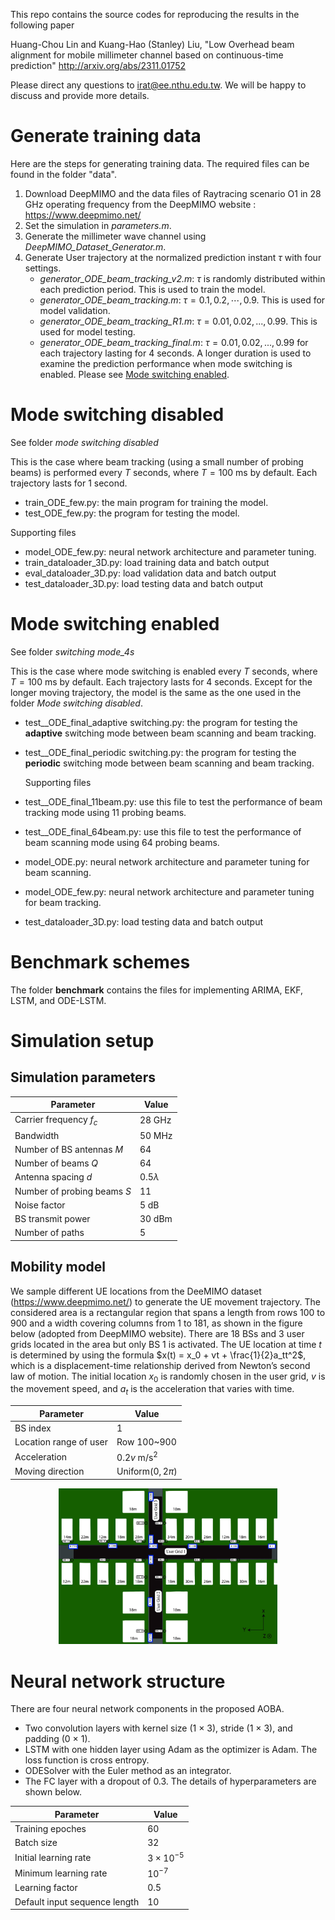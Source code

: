 This repo contains the source codes for reproducing the results in the following paper

Huang-Chou Lin and Kuang-Hao (Stanley) Liu, "Low Overhead beam alignment for mobile millimeter channel based on continuous-time prediction" http://arxiv.org/abs/2311.01752

Please direct any questions to irat@ee.nthu.edu.tw. We will be happy to discuss and provide more details.

# Generate training data
Here are the steps for generating training data. The required files can be found in the folder "data".
   1. Download DeepMIMO and the data files of Raytracing scenario O1 in 28 GHz operating frequency from the DeepMIMO website : https://www.deepmimo.net/
   2. Set the simulation in *parameters.m*.
   3. Generate the millimeter wave channel using *DeepMIMO_Dataset_Generator.m*.
   4. Generate User trajectory at the normalized prediction instant $\tau$ with four settings.
      - *generator_ODE_beam_tracking_v2.m*: $\tau$ is randomly distributed within each prediction period. This is used to train the model.
      - *generator_ODE_beam_tracking.m*: $\tau = 0.1, 0.2, \cdots, 0.9$. This is used for model validation.
      - *generator_ODE_beam_tracking_R1.m*: $\tau = 0.01, 0.02, ..., 0.99$. This is used for model testing.
      - *generator_ODE_beam_tracking_final.m*: $\tau = 0.01, 0.02, ..., 0.99$ for each trajectory lasting for 4 seconds. A longer duration is used to examine the prediction performance when mode switching is enabled. Please see [Mode switching enabled](#Mode-switching-enabled).

# Mode switching disabled 
See folder *mode switching disabled*

This is the case where beam tracking (using a small number of probing beams) is performed every $T$ seconds, where $T=100$ ms by default. Each trajectory lasts for 1 second.
- train_ODE_few.py: the main program for training the model.
- test_ODE_few.py: the program for testing the model.

Supporting files
- model_ODE_few.py: neural network architecture and parameter tuning.
- train_dataloader_3D.py: load training data and batch output
- eval_dataloader_3D.py: load validation data and batch output 
- test_dataloader_3D.py: load testing data and batch output
  
# Mode switching enabled
See folder *switching mode_4s*

This is the case where mode switching is enabled every $T$ seconds, where $T=100$ ms by default. Each trajectory lasts for 4 seconds. Except for the longer moving trajectory, the model is the same as the one used in the folder *Mode switching disabled*. 
- test__ODE_final_adaptive switching.py: the program for testing the **adaptive** switching mode between beam scanning and beam tracking. 
- test__ODE_final_periodic switching.py: the program for testing the **periodic** switching mode between beam scanning and beam tracking.

  Supporting files
- test__ODE_final_11beam.py: use this file to test the performance of beam tracking mode using 11 probing beams.
- test__ODE_final_64beam.py: use this file to test the performance of beam scanning mode using 64 probing beams.
- model_ODE.py: neural network architecture and parameter tuning for beam scanning.
- model_ODE_few.py: neural network architecture and parameter tuning for beam tracking.
- test_dataloader_3D.py: load testing data and batch output

# Benchmark schemes
The folder **benchmark** contains the files for implementing ARIMA, EKF, LSTM, and ODE-LSTM.

# Simulation setup

## Simulation parameters
| Parameter                   | Value        |
|-----------------------------|--------------|
| Carrier frequency $f_c$     | 28 GHz       |
| Bandwidth                   | 50 MHz       |
| Number of BS antennas $M$   | 64           |
| Number of beams $Q$         | 64           |
| Antenna spacing $d$         | $0.5\lambda$ |
| Number of probing beams $S$ | 11           |
| Noise factor                | 5 dB         |
| BS transmit power           | 30 dBm       |
| Number of paths             | 5            |

## Mobility model
We sample different UE locations from the DeeMIMO dataset (https://www.deepmimo.net/) to generate the UE movement trajectory. The considered area is a rectangular region that spans a length from rows 100 to 900 and a width covering columns from 1 to 181, as shown in the figure below (adopted from DeepMIMO website). There are 18 BSs and 3 user grids located in the area but only BS 1 is activated. The UE location at time $t$ is determined by using the formula $x(t) = x_0 + vt + \frac{1}{2}a_tt^2$, which is a displacement-time relationship derived from Newton’s second law of motion. The initial location $x_0$ is randomly chosen in the user grid, $v$ is the movement speed, and $a_t$ is the acceleration that varies with time. 

| Parameter                     | Value                      |  
|-------------------------------|----------------------------|
| BS index                      | 1                          |
| Location range of user        | Row 100~900                |
| Acceleration                  | $0.2v~\text{m}/\text{s}^2$ |
| Moving direction              | Uniform($0,2\pi$)          |
<p align="center">
  <img src="./O1_topV2.jpg" width="350" title="hover text">
</p>

# Neural network structure
There are four neural network components in the proposed AOBA. 
- Two convolution layers with kernel size (1 × 3), stride (1 × 3), and padding (0 × 1).
- LSTM with one hidden layer using Adam as the optimizer is Adam. The loss function is cross entropy.
- ODESolver with the Euler method as an integrator.
- The FC layer with a dropout of 0.3.
The details of hyperparameters are shown below.

| Parameter                     | Value             |
|-------------------------------|-------------------|
| Training epoches              | 60                |
| Batch size                    | 32                |
| Initial learning rate         | $3\times 10^{-5}$ |
| Minimum learning rate         | $10^{-7}$         |
| Learning factor               | 0.5               |
| Default input sequence length | 10                |
